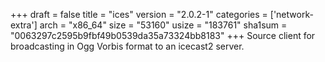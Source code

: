 +++
draft = false
title = "ices"
version = "2.0.2-1"
categories = ['network-extra']
arch = "x86_64"
size = "53160"
usize = "183761"
sha1sum = "0063297c2595b9fbf49b0539da35a73324bb8183"
+++
Source client for broadcasting in Ogg Vorbis format to an icecast2 server.